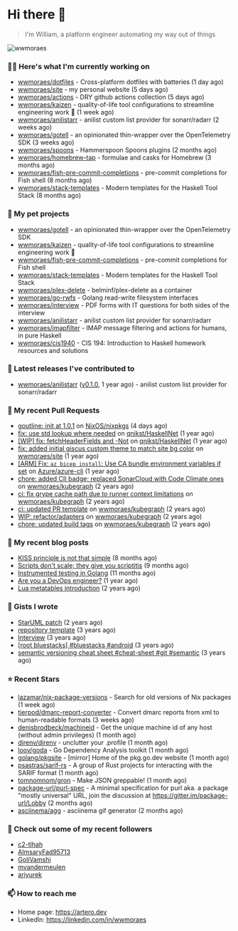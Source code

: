 # Hi there 👋

> I'm William, a platform engineer automating my way out of things

<img src="https://github-readme-stats.vercel.app/api?username=wwmoraes&show_icons=true" alt="wwmoraes" />

### 👨‍💻 Here's what I'm currently working on

- [wwmoraes/dotfiles](https://github.com/wwmoraes/dotfiles) - Cross-platform dotfiles with batteries (1 day ago)
- [wwmoraes/site](https://github.com/wwmoraes/site) - my personal website (5 days ago)
- [wwmoraes/actions](https://github.com/wwmoraes/actions) - DRY github actions collection (5 days ago)
- [wwmoraes/kaizen](https://github.com/wwmoraes/kaizen) - quality-of-life tool configurations to streamline engineering work 🚀 (1 week ago)
- [wwmoraes/anilistarr](https://github.com/wwmoraes/anilistarr) - anilist custom list provider for sonarr/radarr (2 weeks ago)
- [wwmoraes/gotell](https://github.com/wwmoraes/gotell) - an opinionated thin-wrapper over the OpenTelemetry SDK (3 weeks ago)
- [wwmoraes/spoons](https://github.com/wwmoraes/spoons) - Hammerspoon Spoons plugins (2 months ago)
- [wwmoraes/homebrew-tap](https://github.com/wwmoraes/homebrew-tap) - formulae and casks for Homebrew (3 months ago)
- [wwmoraes/fish-pre-commit-completions](https://github.com/wwmoraes/fish-pre-commit-completions) - pre-commit completions for Fish shell (8 months ago)
- [wwmoraes/stack-templates](https://github.com/wwmoraes/stack-templates) - Modern templates for the Haskell Tool Stack (8 months ago)

### 🌱 My pet projects

- [wwmoraes/gotell](https://github.com/wwmoraes/gotell) - an opinionated thin-wrapper over the OpenTelemetry SDK
- [wwmoraes/kaizen](https://github.com/wwmoraes/kaizen) - quality-of-life tool configurations to streamline engineering work 🚀
- [wwmoraes/fish-pre-commit-completions](https://github.com/wwmoraes/fish-pre-commit-completions) - pre-commit completions for Fish shell
- [wwmoraes/stack-templates](https://github.com/wwmoraes/stack-templates) - Modern templates for the Haskell Tool Stack
- [wwmoraes/plex-delete](https://github.com/wwmoraes/plex-delete) - belminf/plex-delete as a container
- [wwmoraes/go-rwfs](https://github.com/wwmoraes/go-rwfs) - Golang read-write filesystem interfaces
- [wwmoraes/interview](https://github.com/wwmoraes/interview) - PDF forms with IT questions for both sides of the interview
- [wwmoraes/anilistarr](https://github.com/wwmoraes/anilistarr) - anilist custom list provider for sonarr/radarr
- [wwmoraes/imapfilter](https://github.com/wwmoraes/imapfilter) - IMAP message filtering and actions for humans, in pure Haskell
- [wwmoraes/cis1940](https://github.com/wwmoraes/cis1940) - CIS 194: Introduction to Haskell homework resources and solutions

### 🔭 Latest releases I've contributed to

- [wwmoraes/anilistarr](https://github.com/wwmoraes/anilistarr) ([v0.1.0](https://github.com/wwmoraes/anilistarr/releases/tag/v0.1.0), 1 year ago) - anilist custom list provider for sonarr/radarr

### 🔨 My recent Pull Requests

- [goutline: init at 1.0.1](https://github.com/NixOS/nixpkgs/pull/334258) on [NixOS/nixpkgs](https://github.com/NixOS/nixpkgs) (4 days ago)
- [fix: use std lookup where needed](https://github.com/qnikst/HaskellNet/pull/94) on [qnikst/HaskellNet](https://github.com/qnikst/HaskellNet) (1 year ago)
- [[WIP] fix: fetchHeaderFields and -Not](https://github.com/qnikst/HaskellNet/pull/93) on [qnikst/HaskellNet](https://github.com/qnikst/HaskellNet) (1 year ago)
- [fix: added initial giscus custom theme to match site bg color](https://github.com/wwmoraes/site/pull/2) on [wwmoraes/site](https://github.com/wwmoraes/site) (1 year ago)
- [[ARM] Fix: `az bicep install`: Use CA bundle environment variables if set](https://github.com/Azure/azure-cli/pull/26013) on [Azure/azure-cli](https://github.com/Azure/azure-cli) (1 year ago)
- [chore: added CII badge; replaced SonarCloud with Code Climate ones](https://github.com/wwmoraes/kubegraph/pull/205) on [wwmoraes/kubegraph](https://github.com/wwmoraes/kubegraph) (2 years ago)
- [ci: fix grype cache path due to runner context limitations](https://github.com/wwmoraes/kubegraph/pull/189) on [wwmoraes/kubegraph](https://github.com/wwmoraes/kubegraph) (2 years ago)
- [ci: updated PR template](https://github.com/wwmoraes/kubegraph/pull/188) on [wwmoraes/kubegraph](https://github.com/wwmoraes/kubegraph) (2 years ago)
- [WIP: refactor/adapters](https://github.com/wwmoraes/kubegraph/pull/180) on [wwmoraes/kubegraph](https://github.com/wwmoraes/kubegraph) (2 years ago)
- [chore: updated build tags](https://github.com/wwmoraes/kubegraph/pull/179) on [wwmoraes/kubegraph](https://github.com/wwmoraes/kubegraph) (2 years ago)

### 📜 My recent blog posts

- [KISS principle is not that simple](https://artero.dev/posts/kiss-principle-is-not-that-simple/) (8 months ago)
- [Scripts don&#39;t scale; they give you scriptitis](https://artero.dev/posts/scripts-do-not-scale/) (9 months ago)
- [Instrumented testing in Golang](https://artero.dev/posts/golang-integration-test/) (11 months ago)
- [Are you a DevOps engineer?](https://artero.dev/posts/are-you-a-devops-engineer/) (1 year ago)
- [Lua metatables introduction](https://artero.dev/posts/lua-metatables-introduction/) (2 years ago)

### 📓 Gists I wrote

- [StarUML patch](https://gist.github.com/3288859d4b466f530706aa556347de9f) (2 years ago)
- [repository template](https://gist.github.com/75dc66767a9f487c8235c5423027f69c) (3 years ago)
- [Interview](https://gist.github.com/b2ac3c3d92414f5d57d3a0b567c78065) (3 years ago)
- [[root bluestacks] #bluestacks #android](https://gist.github.com/d5714685ebbe6fa5087f6bab489fa365) (3 years ago)
- [semantic versioning cheat sheet #cheat-sheet #git #semantic](https://gist.github.com/bd2ba1b347dd38ce9af9706388eed74f) (3 years ago)

### ⭐ Recent Stars

- [lazamar/nix-package-versions](https://github.com/lazamar/nix-package-versions) - Search for old versions of Nix packages (1 week ago)
- [tierpod/dmarc-report-converter](https://github.com/tierpod/dmarc-report-converter) - Convert dmarc reports from xml to human-readable formats (3 weeks ago)
- [denisbrodbeck/machineid](https://github.com/denisbrodbeck/machineid) - Get the unique machine id of any host (without admin privileges) (1 month ago)
- [direnv/direnv](https://github.com/direnv/direnv) - unclutter your .profile (1 month ago)
- [loov/goda](https://github.com/loov/goda) - Go Dependency Analysis toolkit (1 month ago)
- [golang/pkgsite](https://github.com/golang/pkgsite) - [mirror] Home of the pkg.go.dev website (1 month ago)
- [psastras/sarif-rs](https://github.com/psastras/sarif-rs) - A group of Rust projects for interacting with the SARIF format (1 month ago)
- [tomnomnom/gron](https://github.com/tomnomnom/gron) - Make JSON greppable! (1 month ago)
- [package-url/purl-spec](https://github.com/package-url/purl-spec) - A minimal specification for purl aka. a package &#34;mostly universal&#34; URL, join the discussion at https://gitter.im/package-url/Lobby   (2 months ago)
- [asciinema/agg](https://github.com/asciinema/agg) - asciinema gif generator (2 months ago)

### 👯 Check out some of my recent followers

- [c2-tlhah](https://github.com/c2-tlhah)
- [AlmsaryFad95713](https://github.com/AlmsaryFad95713)
- [GoliVamshi](https://github.com/GoliVamshi)
- [mvandermeulen](https://github.com/mvandermeulen)
- [ariyurek](https://github.com/ariyurek)

### 📫 How to reach me

- Home page: <https://artero.dev>
- LinkedIn: <https://linkedin.com/in/wwmoraes>
